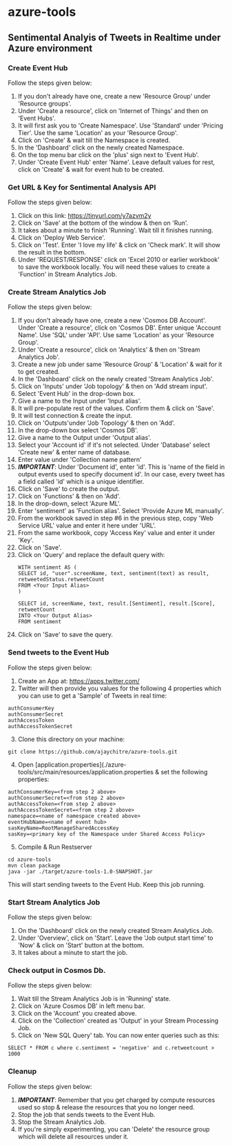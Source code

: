 # azure-tools

## Sentimental Analyis of Tweets in Realtime under Azure environment

### Create Event Hub

Follow the steps given below:

1. If you don't already have one, create a new 'Resource Group' under 'Resource groups'.
2. Under 'Create a resource', click on 'Internet of Things' and then on 'Event Hubs'.
3. It will first ask you to 'Create Namespace'. Use 'Standard' under 'Pricing Tier'. Use the same 'Location' as your 'Resource Group'.
4. Click on 'Create' & wait till the Namespace is created.
5. In the 'Dashboard' click on the newly created Namespace.
6. On the top menu bar click on the 'plus' sign next to 'Event Hub'.
7. Under 'Create Event Hub' enter 'Name'. Leave default values for rest, click on 'Create' & wait for event hub to be created.


### Get URL & Key for Sentimental Analysis API

Follow the steps given below:

1. Click on this link: https://tinyurl.com/y7azvm2y
2. Click on 'Save' at the bottom of the window & then on 'Run'.
3. It takes about a minute to finish 'Running'. Wait till it finishes running.
4. Click on 'Deploy Web Service'.
5. Click on 'Test'. Enter 'I love my life' & click on 'Check mark'. It will show the result in the bottom.
6. Under 'REQUEST/RESPONSE' click on 'Excel 2010 or earlier workbook' to save the workbook locally. You will need these values to create a 'Function' in Stream Analytics Job.


### Create Stream Analytics Job

Follow the steps given below:

1. If you don't already have one, create a new 'Cosmos DB Account'. Under 'Create a resource', click on 'Cosmos DB'. Enter unique 'Account Name'. Use 'SQL' under 'API'. Use same 'Location' as your 'Resource Group'.
2. Under 'Create a resource', click on 'Analytics' & then on 'Stream Analytics Job'.
3. Create a new job under same 'Resource Group' & 'Location' & wait for it to get created.
4. In the 'Dashboard' click on the newly created 'Stream Analytics Job'.
5. Click on 'Inputs' under 'Job topology' & then on 'Add stream input'.
6. Select 'Event Hub' in the drop-down box.
7. Give a name to the Input under 'Input alias'.
8. It will pre-populate rest of the values. Confirm them & click on 'Save'.
9. It will test connection & create the input.
10. Click on 'Outputs'under 'Job Topology' & then on 'Add'.
11. In the drop-down box select 'Cosmos DB'.
12. Give a name to the Output under 'Output alias'.
13. Select your 'Account id' if it's not selected. Under 'Database' select 'Create new' & enter name of database.
14. Enter value under 'Collection name pattern'
15. ***IMPORTANT***: Under 'Document id', enter 'id'. This is 'name of the field in output events used to specify document id'. In our case, every tweet has a field called 'id' which is a unique identifier.
16. Click on 'Save' to create the output.
17. Click on 'Functions' & then on 'Add'.
18. In the drop-down, select 'Azure ML'.
19. Enter 'sentiment' as 'Function alias'. Select 'Provide Azure ML manually'.
20. From the workbook saved in step #6 in the previous step, copy 'Web Service URL' value and enter it here under 'URL'.
21. From the same workbook, copy 'Access Key' value and enter it under 'Key'.
22. Click on 'Save'.
23. Click on 'Query' and replace the default query with:  
    ```
    WITH sentiment AS (  
    SELECT id, "user".screenName, text, sentiment(text) as result, retweetedStatus.retweetCount
    FROM <Your Input Alias>
    )  

    SELECT id, screenName, text, result.[Sentiment], result.[Score], retweetCount 
    INTO <Your Output Alias>
    FROM sentiment
    ```
24. Click on 'Save' to save the query.

### Send tweets to the Event Hub

Follow the steps given below:

1. Create an App at: https://apps.twitter.com/
2. Twitter will then provide you values for the following 4 properties which you can use to get a 'Sample' of Tweets in real time:
```
authConsumerKey
authConsumerSecret
authAccessToken
authAccessTokenSecret
```
3. Clone this directory on your machine:
```
git clone https://github.com/ajaychitre/azure-tools.git
```
4. Open [application.properties](./azure-tools/src/main/resources/application.properties & set the following properties:
```
authConsumerKey=<from step 2 above>
authConsumerSecret=<from step 2 above>
authAccessToken=<from step 2 above>
authAccessTokenSecret=<from step 2 above>
namespace=<name of namespace created above>
eventHubName=<name of event hub>
sasKeyName=RootManageSharedAccessKey
sasKey=<primary key of the Namespace under Shared Access Policy>
```
5. Compile & Run Restserver
```
cd azure-tools
mvn clean package
java -jar ./target/azure-tools-1.0-SNAPSHOT.jar
```
This will start sending tweets to the Event Hub. Keep this job running.


### Start Stream Analytics Job

Follow the steps given below:

1. On the 'Dashboard' click on the newly created Stream Analytics Job.
2. Under 'Overview', click on 'Start'. Leave the 'Job output start time' to 'Now' & click on 'Start' button at the bottom.
3. It takes about a minute to start the job.


### Check output in Cosmos Db.

Follow the steps given below:

1. Wait till the Stream Analytics Job is in 'Running' state.
2. Click on 'Azure Cosmos DB' in left menu bar.
3. Click on the 'Account' you created above.
4. Click on the 'Collection' created as 'Output' in your Stream Processing Job.
5. Click on 'New SQL Query' tab. You can now enter queries such as this:
```
SELECT * FROM c where c.sentiment = 'negative' and c.retweetcount > 1000
```

### Cleanup

Follow the steps given below:

1. ***IMPORTANT***: Remember that you get charged by compute resources used so stop & release the resources that you no longer need.
2. Stop the job that sends tweets to the Event Hub.
3. Stop the Stream Analytics Job.
4. If you're simply experimenting, you can 'Delete' the resource group which will delete all resources under it.




